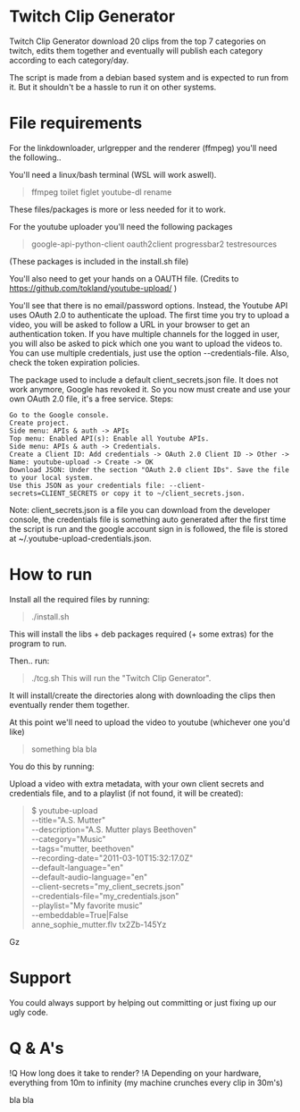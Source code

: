 # Twitch Clip Generator
Twitch Clip Generator download 20 clips from the top 7 categories on twitch, edits them together and eventually will publish each category according to each category/day.

The script is made from a debian based system and is expected to run from it.
But it shouldn't be a hassle to run it on other systems.

# File requirements

For the linkdownloader, urlgrepper and the renderer (ffmpeg) you'll need the following..

You'll need a linux/bash terminal (WSL will work aswell).

> ffmpeg toilet figlet youtube-dl rename

These files/packages is more or less needed for it to work.

For the youtube uploader you'll need the following packages

> google-api-python-client oauth2client progressbar2 testresources

(These packages is included in the install.sh file)

You'll also need to get your hands on a OAUTH file.
(Credits to https://github.com/tokland/youtube-upload/ )

You'll see that there is no email/password options. Instead, the Youtube API uses OAuth 2.0 to authenticate the upload. The first time you try to upload a video, you will be asked to follow a URL in your browser to get an authentication token. If you have multiple channels for the logged in user, you will also be asked to pick which one you want to upload the videos to. You can use multiple credentials, just use the option --credentials-file. Also, check the token expiration policies.

The package used to include a default client_secrets.json file. It does not work anymore, Google has revoked it. So you now must create and use your own OAuth 2.0 file, it's a free service. Steps:

    Go to the Google console.
    Create project.
    Side menu: APIs & auth -> APIs
    Top menu: Enabled API(s): Enable all Youtube APIs.
    Side menu: APIs & auth -> Credentials.
    Create a Client ID: Add credentials -> OAuth 2.0 Client ID -> Other -> Name: youtube-upload -> Create -> OK
    Download JSON: Under the section "OAuth 2.0 client IDs". Save the file to your local system.
    Use this JSON as your credentials file: --client-secrets=CLIENT_SECRETS or copy it to ~/client_secrets.json.

Note: client_secrets.json is a file you can download from the developer console, the credentials file is something auto generated after the first time the script is run and the google account sign in is followed, the file is stored at ~/.youtube-upload-credentials.json.

# How to run

Install all the required files by running:

> ./install.sh

This will install the libs + deb packages required (+ some extras) for the program to run.

Then.. run:

> ./tcg.sh
This will run the "Twitch Clip Generator".

It will install/create the directories along with downloading the clips then eventually render them together.

At this point we'll need to upload the video to youtube (whichever one you'd like)

> something bla bla

You do this by running:

Upload a video with extra metadata, with your own client secrets and credentials file, and to a playlist (if not found, it will be created):
> $ youtube-upload \
  --title="A.S. Mutter" \
  --description="A.S. Mutter plays Beethoven" \
  --category="Music" \
  --tags="mutter, beethoven" \
  --recording-date="2011-03-10T15:32:17.0Z" \
  --default-language="en" \
  --default-audio-language="en" \
  --client-secrets="my_client_secrets.json" \
  --credentials-file="my_credentials.json" \
  --playlist="My favorite music" \
  --embeddable=True|False \
  anne_sophie_mutter.flv
tx2Zb-145Yz

Gz

# Support
You could always support by helping out committing or just fixing up our ugly code.

# Q & A's

!Q How long does it take to render?
!A Depending on your hardware, everything from 10m to infinity (my machine crunches every clip in 30m's)

bla bla

